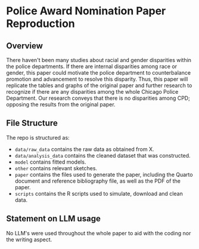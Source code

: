 # Police Award Nomination Paper Reproduction

## Overview

There haven't been many studies about racial and gender disparities within the police departments. If there are internal disparities among race or gender, this paper could motivate the police department to counterbalance promotion and advancement to resolve this disparity. Thus, this paper will replicate the tables and graphs of the original paper and further research to recognize if there are any disparities among the whole Chicago Police Department. Our research conveys that there is no disparities among CPD; opposing the results from the original paper.


## File Structure

The repo is structured as:

-   `data/raw_data` contains the raw data as obtained from X.
-   `data/analysis_data` contains the cleaned dataset that was constructed.
-   `model` contains fitted models. 
-   `other` contains relevant sketches.
-   `paper` contains the files used to generate the paper, including the Quarto document and reference bibliography file, as well as the PDF of the paper. 
-   `scripts` contains the R scripts used to simulate, download and clean data.


## Statement on LLM usage

No LLM's were used throughout the whole paper to aid with the coding nor the writing aspect.